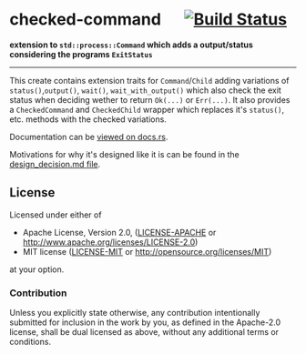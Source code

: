 
# checked-command &emsp; [![Build Status](https://travis-ci.org/dathinab/checked-command.svg?branch=master)](https://travis-ci.org/dathinab/checked-command)

**extension to `std::process::Command` which adds a output/status considering the programs `ExitStatus`**

---

This create contains extension traits for `Command`/`Child` adding variations of
`status()`,`output()`, `wait()`, `wait_with_output()` which also check the exit status
when deciding wether to return `Ok(...)` or `Err(...)`. It also provides a
`CheckedCommand` and `CheckedChild` wrapper which replaces it's `status()`, etc.
methods with the checked variations.


Documentation can be [viewed on docs.rs](https://docs.rs/checked_command).
 
Motivations for why it's designed like it is can be found in the [design_decision.md file](./design_decision.md).


## License

Licensed under either of

 * Apache License, Version 2.0, ([LICENSE-APACHE](LICENSE-APACHE) or http://www.apache.org/licenses/LICENSE-2.0)
 * MIT license ([LICENSE-MIT](LICENSE-MIT) or http://opensource.org/licenses/MIT)

at your option.

### Contribution

Unless you explicitly state otherwise, any contribution intentionally submitted
for inclusion in the work by you, as defined in the Apache-2.0 license, shall be dual licensed as above, without any
additional terms or conditions.
